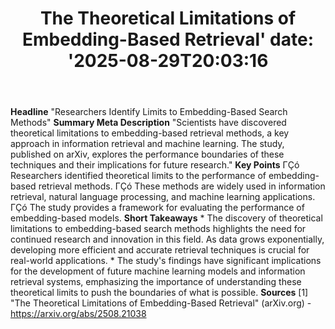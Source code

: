 ﻿---
title: "The Theoretical Limitations of Embedding-Based Retrieval'
date: '2025-08-29T20:03:16"
category: "Markets"
summary: ""
slug: "the theoretical limitations of embeddingbased retrieval"
source_urls:
  - "https://arxiv.org/abs/2508.21038"
seo:
  title: "The Theoretical Limitations of Embedding-Based Retrieval | Hash n Hedge'
  description: '"
  keywords: ["news", "markets", "brief"]
---
**Headline** "Researchers Identify Limits to Embedding-Based Search Methods"  **Summary Meta Description** "Scientists have discovered theoretical limitations to embedding-based retrieval methods, a key approach in information retrieval and machine learning. The study, published on arXiv, explores the performance boundaries of these techniques and their implications for future research."  **Key Points**  ΓÇó Researchers identified theoretical limits to the performance of embedding-based retrieval methods. ΓÇó These methods are widely used in information retrieval, natural language processing, and machine learning applications. ΓÇó The study provides a framework for evaluating the performance of embedding-based models.  **Short Takeaways**  * The discovery of theoretical limitations to embedding-based search methods highlights the need for continued research and innovation in this field. As data grows exponentially, developing more efficient and accurate retrieval techniques is crucial for real-world applications. * The study's findings have significant implications for the development of future machine learning models and information retrieval systems, emphasizing the importance of understanding these theoretical limits to push the boundaries of what is possible.  **Sources** [1] "The Theoretical Limitations of Embedding-Based Retrieval" (arXiv.org) - https://arxiv.org/abs/2508.21038 
